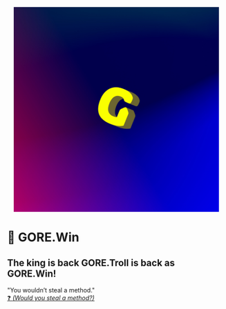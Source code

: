 <div align="center">
<img width="475" height="475" alt="GHBanner" src="https://github.com/GORE-MODS/Shit-forgit/blob/main/G.Troll.png" />
</div>

# 👑 GORE.Win
## The king is back GORE.Troll is back as GORE.Win!
"You wouldn’t steal a method."<br>
[❓ *(Would you steal a method?)*](https://www.youtube.com/watch?v=zMBqPdMzZ9E)
